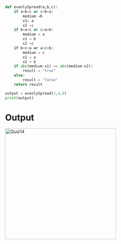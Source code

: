 ```py
def evenlySpread(a,b,c):
    if a<b<c or c<b<a:
        medium =b
        x1= a
        x2 =c
    if b<a<c or c>a>b:
        medium = a
        x1 = b
        x2 =c
    if b<c<a or a<c<b:
        medium = c
        x1 = a
        x2 = b
    if abs(medium-x1) == abs(medium-x2):
        result = "true"
    else:
        result = "false"
    return result

output = evenlySpread(2,4,6)
print(output)
```

# Output
<img width="362" alt="Quiz14" src="https://user-images.githubusercontent.com/82266864/144793569-12eee52d-5d0c-4b1d-ae19-71428750a863.png">

